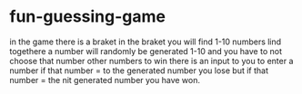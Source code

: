 # fun-guessing-game

in the game there is a braket in the braket you will find 1-10 numbers lind togethere a number will randomly be generated 1-10 and you have to not choose that number other numbers to win there is an input to you to enter a number if that number = to the generated number you lose but if that number = the nit generated number you have won.
